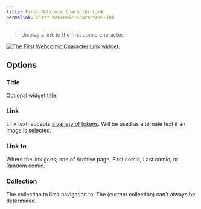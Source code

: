 ```yaml
---
title: First Webcomic Character Link
permalink: First-Webcomic-Character-Link
---
```


> Display a link to the first comic character.

[![The First Webcomic Character Link widget.](srv/First-Webcomic-Character-Link.png)](srv/First-Webcomic-Character-Link.png)

## Options

### Title
Optional widget title.

### Link
Link text; accepts
[a variety of tokens](get_webcomic_term_link_tokens). Will be used as
alternate text if an image is selected.

### Link to
Where the link goes; one of Archive page, First comic, Last
comic, or Random comic.

### Collection
The collection to limit navigation to. The (current
collection) can't always be determined.

